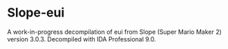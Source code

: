 # Slope-eui
A work-in-progress decompilation of eui from Slope (Super Mario Maker 2) version 3.0.3.  Decompiled with IDA Professional 9.0.
